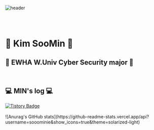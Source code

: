 ![header](https://capsule-render.vercel.app/api?type=cylinder&color=F7F8E0&height=120&section=header&text=MIN's%20GitHub&fontSize=90)

<br><br>
# 🫧 Kim SooMin 🫧

## 🌿 EWHA W.Univ  Cyber Security major 🌿
<br>


## 💻 MIN's log 💻

<div style="display:flex; flex-direction:row; align-items:center;">
    <a href="https://minsoom48.tistory.com" target="_blank" rel="noopener noreferrer">
        <img src="https://img.shields.io/badge/Tistory-000000?style=for-the-badge&logo=Tistory&logoColor=white" alt="Tistory Badge"> 
    </a>
 
</div>

<br>
![Anurag's GitHub stats](https://github-readme-stats.vercel.app/api?username=sooominie&show_icons=true&theme=solarized-light)
